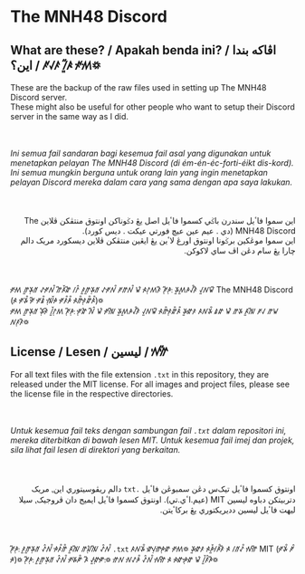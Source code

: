 # The MNH48 Discord

## What are these? / Apakah benda ini? / اڤاکه بندا اين؟ / ꥆꤶꤰ ꤷꥍꥐꤴ ꥆꥇꤵꥇ꥟

These are the backup of the raw files used in setting up The MNH48 Discord server.<br />
These might also be useful for other people who want to setup their Discord server in the same way as I did.
<br /><br /><br />
<div lang="ms">
  <i>
    Ini semua fail sandaran bagi kesemua fail asal yang digunakan untuk menetapkan pelayan The MNH48 Discord (di ém-én-éc-forti-éikt dis-kord).<br/>
    Ini semua mungkin berguna untuk orang lain yang ingin menetapkan pelayan Discord mereka dalam cara yang sama dengan apa saya lakukan.
  </i>
</div>
<br /><br /><br />
<div lang="ms-Arab" dir="rtl">
  اين سموا فاٴيل سندرن باݢي کسموا فاٴيل اصل يڠ دݢوناکن اونتوق منتڤکن ڤلاين The MNH48 Discord (دي . عيم عين عيچ فورتي عيکت . ديس کورد).<br/>
  اين سموا موڠکين برݢونا اونتوق اورڠ لاٴين يڠ ايڠين منتڤکن ڤلاين ديسکورد مريک دالم چارا يڠ سام دڠن اڤ ساي لاکوکن.
</div>
<br /><br /><br />
<div lang="ms-Rjng">
  ꥆꥇꤵꥇ ꤼꥍꤸꥈꥀ ꥁꥆꥇꤾ꥓ ꤼꥐꤴꥑꤽꥐ ꤷꤱꥊ ꤰꥍꤼꥍꤸꥈꥀ ꥁꥆꥇꤾ꥓ ꥆꤼꤾ꥓ ꤿꥏ ꤴꥇꤱꥈꤵꤰꥐ ꥆꥈꥐꤳꥈꥒ ꤸꥍꤵꥍꤳꤶ꥓ꤰꥐ ꤶꥍꤾꤿꥐ The MNH48 Discord (ꤴꥇ ꥆꥉꤸ꥓ ꥆꥉꥐ ꥆꥉꤹ꥓ ꤲꥋꥑꤳꥇ ꥆꥉꤰ꥓ꤳ꥓ ꤴꥇꤼ꥓ꤰꥋꤽ꥓ꤴ꥓)꥟<br/>
  ꥆꥇꤵꥇ ꤼꥍꤸꥈꥀ ꤸꥈꥏꤰꥇꥐ ꤷꥍꥑꤱꥈꤵ ꥆꥈꥐꤳꥈꥒ ꥆꥋꤽꥏ ꤾꥊꥐ ꤿꥏ ꥆꥇꤲꥇꥐ ꤸꥍꤵꥍꤳꤶ꥓ꤰꥐ ꤶꥍꤾꤿꥐ ꤴꥇꤼ꥓ꤰꥋꤽ꥓ꤴ꥓ ꤸꥍꤽꥉꤰ ꤴꤾꤸ꥓ ꤹꤽ ꤿꥏ ꤼꤸ ꤴꥍꤲꥐ ꥆꤶ ꤼꤿ ꤾꤰꥈꤰꥐ꥟
</div>


## License / Lesen / ليسين / ꤾꥉꤼꥉꥐ

For all text files with the file extension `.txt` in this repository, they are released under the MIT license.
For all images and project files, please see the license file in the respective directories.
<br /><br /><br />
<div lang="ms">
  <i>
    Untuk kesemua fail teks dengan sambungan fail <code>.txt</code> dalam repositori ini, mereka diterbitkan di bawah lesen MIT.
    Untuk kesemua fail imej dan projek, sila lihat fail lesen di direktori yang berkaitan.
  </i>
</div>
<br /><br /><br />
<div lang="ms-Arab" dir="rtl">
  اونتوق کسموا فاٴيل تيک‌س دڠن سمبوڠن فاٴيل <code>.txt</code> دالم ريڤوسيتوري اين⹁ مريک دتربيتکن دباوه ليسين MIT (عيم.اٴي.تي).
  اونتوق کسموا فاٴيل ايميج دان ڤروجيک⹁ سيلا ليهت فاٴيل ليسين دديريکتوري يڠ برکاٴيتن.
</div>
<br /><br /><br />
<div lang="ms-Rjng">
  ꥆꥈꥐꤳꥈꥒ ꤰꥍꤼꥍꤸꥈꥀ ꥁꥊꤾ꥓ ꤳꥉꤰ꥓ꤼ꥓ ꤴꥍꤲꥐ ꤼꥂꥈꥏꤲꥐ ꥁꥊꤾ꥓ <code>.txt</code> ꤴꤾꤸ꥓ ꤽꥉꤶꥋꤼꥇꤳꥋꤽꥇ ꥆꥇꤵꥇ꥟ ꤸꥍꤽꥉꤰ ꤴꥇꤳꥍꥑꤷꥇꤳ꥓ꤰꥐ ꤴꥇ ꤷꥀꥁ꥓ ꤾꥉꤼꥉꥐ MIT (ꥆꥉꤸ꥓ ꥆꥊ ꤳꥇ)꥟
  ꥆꥈꥐꤳꥈꥒ ꤰꥍꤼꥍꤸꥈꥀ ꥁꥊꤾ꥓ ꥆꥇꤸꥉꤺ꥓ ꤴꥐ ꤶꥍꤽꥋꤺꥉꥒ꥟ ꤼꥇꤾ ꤾꥇꥁꤳ꥓ ꥁꥊꤾ꥓ ꤾꥉꤼꥉꥐ ꤴꥇ ꤴꥇꤽꥉꥒꤳꥋꤽꥇ ꤿꥏ ꤷꥍꥑꤰꥊꤳꥐ꥟
</div>
